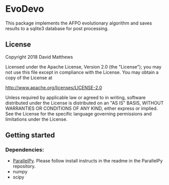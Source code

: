 # EvoDevo

This package implements the AFPO evolutionary algorithm and saves results to a sqlite3 database for post processing.

## License
Copyright 2018 David Matthews

Licensed under the Apache License, Version 2.0 (the "License");
you may not use this file except in compliance with the License.
You may obtain a copy of the License at

http://www.apache.org/licenses/LICENSE-2.0


Unless required by applicable law or agreed to in writing, software distributed under the License is distributed on an "AS IS" BASIS, WITHOUT WARRANTIES OR CONDITIONS OF ANY KIND, either express or implied.
See the License for the specific language governing permissions and limitations under the License.


## Getting started
### Dependencies:
* [ParallelPy](https://github.com/davidmatthews1uvm/ParallelPy). Please follow install instructs in the readme in the ParallelPy repository.
* numpy
* scipy
